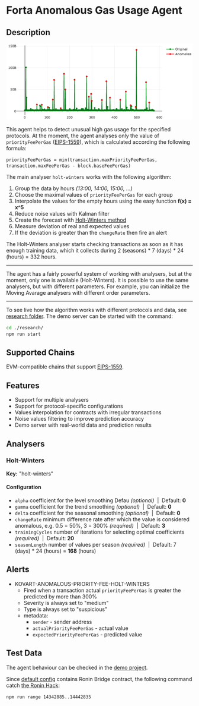 # Forta Anomalous Gas Usage Agent

## Description

<p align="center">
  <img alt="Ronin Bridge gas usage" src="./blob/ronin-bridge.png">
</p>

This agent helps to detect unusual high gas usage for the specified protocols.
At the moment, the agent analyses only the value of `priorityFeePerGas` ([EIPS-1559](https://eips.ethereum.org/EIPS/eip-1559)),
which is calculated according the following formula:

```
priorityFeePerGas = min(transaction.maxPriorityFeePerGas, transaction.maxFeePerGas - block.baseFeePerGas)
```

The main analyser `holt-winters` works with the following algorithm: 
1. Group the data by hours _(13:00, 14:00, 15:00, ...)_
2. Choose the maximal values of `priorityFeePerGas` for each group
3. Interpolate the values for the empty hours using the easy function **f(x) = x^5**
4. Reduce noise values with Kalman filter
5. Create the forecast with [Holt-Winters method](https://otexts.com/fpp2/holt-winters.html)
6. Measure deviation of real and expected values
7. If the deviation is greater than the `changeRate` then fire an alert

The Holt-Winters analyser starts checking transactions as soon as it has enough training data,
which it collects during 2 (seasons) * 7 (days) * 24 (hours) = 332 hours.

---

The agent has a fairly powerful system of working with analysers, but at the moment, only one is available (Holt-Winters).
It is possible to use the same analysers, but with different parameters. For example, you can initialize the Moving Avarage analysers with different order parameters.

---

To see live how the algorithm works with different protocols and data, see [research folder](./research).
The demo server can be started with the command:

```bash
cd ./research/
npm run start
```

## Supported Chains

EVM-compatible chains that support [EIPS-1559](https://eips.ethereum.org/EIPS/eip-1559).

## Features

- Support for multiple analysers
- Support for protocol-specific configurations
- Values interpolation for contracts with irregular transactions
- Noise values filtering to improve prediction accuracy
- Demo server with real-world data and prediction results

## Analysers

### Holt-Winters

**Key:** "holt-winters"

#### Configuration

- `alpha` сoefficient for the level smoothing Defau _(optional)_ &nbsp;|&nbsp; Default: **0**
- `gamma` сoefficient for the trend smoothing _(optional)_ &nbsp;|&nbsp; Default: **0**
- `delta` сoefficient for the seasonal smoothing _(optional)_ &nbsp;|&nbsp; Default: **0**
- `changeRate` minimum difference rate after which the value is considered anomalous, e.g. 0.5 = 50%, 3 = 300% _(required)_ &nbsp;|&nbsp; Default: **3**
- `trainingCycles` number of iterations for selecting optimal сoefficients _(required)_ &nbsp;|&nbsp; Default: **20**
- `seasonLength` number of values per season _(required)_ &nbsp;|&nbsp; Default: 7 (days) \* 24 (hours) = **168** (hours)

## Alerts

- KOVART-ANOMALOUS-PRIORITY-FEE-HOLT-WINTERS
  - Fired when a transaction actual `priorityFeePerGas` is greater the predicted by more than 300%
  - Severity is always set to "medium"
  - Type is always set to "suspicious"
  - metadata:
    - `sender` - sender address
    - `actualPriorityFeePerGas` - actual value
    - `expectedPriorityFeePerGas` - predicted value

## Test Data

The agent behaviour can be checked in the [demo project](./research).

Since [default config](./agent-config.json) contains Ronin Bridge contract, 
the following command catch [the Ronin Hack](https://forta.org/blog/ronin-hack/):

```bash
npm run range 14342885..14442835
```
